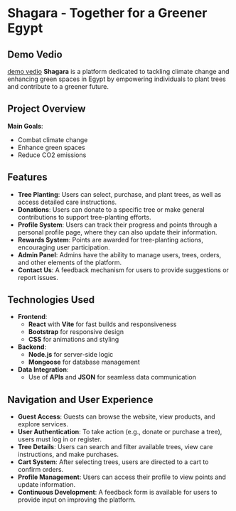 
# Shagara - Together for a Greener Egypt
## Demo Vedio
[demo vedio]( https://drive.google.com/file/d/1FoYbRZN8Jfy6Nf3jBwaXyGkMiMgwLK0O/view?usp=drive_link )
**Shagara** is a platform dedicated to tackling climate change and enhancing green spaces in Egypt by empowering individuals to plant trees and contribute to a greener future.

## Project Overview

**Main Goals**:
- Combat climate change
- Enhance green spaces
- Reduce CO2 emissions

## Features

- **Tree Planting**: Users can select, purchase, and plant trees, as well as access detailed care instructions.
- **Donations**: Users can donate to a specific tree or make general contributions to support tree-planting efforts.
- **Profile System**: Users can track their progress and points through a personal profile page, where they can also update their information.
- **Rewards System**: Points are awarded for tree-planting actions, encouraging user participation.
- **Admin Panel**: Admins have the ability to manage users, trees, orders, and other elements of the platform.
- **Contact Us**: A feedback mechanism for users to provide suggestions or report issues.

## Technologies Used

- **Frontend**:  
  - **React** with **Vite** for fast builds and responsiveness
  - **Bootstrap** for responsive design
  - **CSS** for animations and styling
- **Backend**:  
  - **Node.js** for server-side logic
  - **Mongoose** for database management
- **Data Integration**:  
  - Use of **APIs** and **JSON** for seamless data communication

## Navigation and User Experience

- **Guest Access**: Guests can browse the website, view products, and explore services.
- **User Authentication**: To take action (e.g., donate or purchase a tree), users must log in or register.
- **Tree Details**: Users can search and filter available trees, view care instructions, and make purchases.
- **Cart System**: After selecting trees, users are directed to a cart to confirm orders.
- **Profile Management**: Users can access their profile to view points and update information.
- **Continuous Development**: A feedback form is available for users to provide input on improving the platform.



